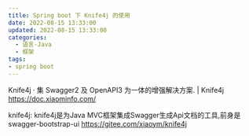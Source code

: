 ```yaml
---
title: Spring boot 下 Knife4j 的使用
date: 2022-08-15 13:33:00
updated: 2022-08-15 13:33:00
categories:
  - 语言-Java
  - 框架
tags:
- spring boot
---
```


Knife4j · 集 Swagger2 及 OpenAPI3 为一体的增强解决方案. | Knife4j
<https://doc.xiaominfo.com/>

knife4j: knife4j是为Java MVC框架集成Swagger生成Api文档的工具,前身是swagger-bootstrap-ui
<https://gitee.com/xiaoym/knife4j>
